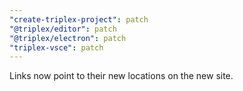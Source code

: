 ```yaml
---
"create-triplex-project": patch
"@triplex/editor": patch
"@triplex/electron": patch
"triplex-vsce": patch
---
```


Links now point to their new locations on the new site.

